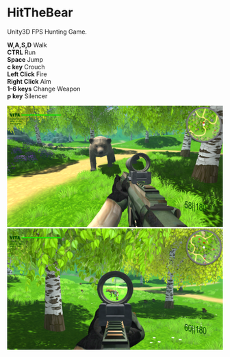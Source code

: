 # HitTheBear
Unity3D FPS Hunting Game. 

**W,A,S,D**       Walk  
**CTRL**          Run  
**Space**         Jump  
**c key**      Crouch  
**Left Click**    Fire  
**Right Click**   Aim  
**1-6 keys**    Change Weapon  
**p key**      Silencer        

![alt text](https://github.com/carminecesarano/HitTheBear/blob/master/screenshot/1.png)
![alt text](https://github.com/carminecesarano/HitTheBear/blob/master/screenshot/2.png)
